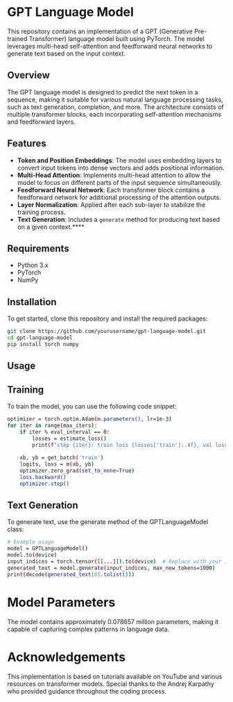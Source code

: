 # GPT Language Model

This repository contains an implementation of a GPT (Generative Pre-trained Transformer) language model built using PyTorch. The model leverages multi-head self-attention and feedforward neural networks to generate text based on the input context.

## Overview

The GPT language model is designed to predict the next token in a sequence, making it suitable for various natural language processing tasks, such as text generation, completion, and more. The architecture consists of multiple transformer blocks, each incorporating self-attention mechanisms and feedforward layers.

## Features

- **Token and Position Embeddings**: The model uses embedding layers to convert input tokens into dense vectors and adds positional information.
- **Multi-Head Attention**: Implements multi-head attention to allow the model to focus on different parts of the input sequence simultaneously.
- **Feedforward Neural Network**: Each transformer block contains a feedforward network for additional processing of the attention outputs.
- **Layer Normalization**: Applied after each sub-layer to stabilize the training process.
- **Text Generation**: Includes a `generate` method for producing text based on a given context.****

## Requirements

- Python 3.x
- PyTorch
- NumPy

## Installation

To get started, clone this repository and install the required packages:

```bash
git clone https://github.com/yourusername/gpt-language-model.git
cd gpt-language-model
pip install torch numpy
```

## Usage

## Training
To train the model, you can use the following code snippet:
```bash
optimizer = torch.optim.Adam(m.parameters(), lr=1e-3)
for iter in range(max_iters):
    if iter % eval_interval == 0:
        losses = estimate_loss()
        print(f"step {iter}: train loss {losses['train']:.4f}, val loss {losses['val']:.4f}")
    
    xb, yb = get_batch('train')
    logits, loss = m(xb, yb)
    optimizer.zero_grad(set_to_none=True)
    loss.backward()
    optimizer.step()
```

## Text Generation
To generate text, use the generate method of the GPTLanguageModel class:
```bash
# Example usage
model = GPTLanguageModel()
model.to(device)
input_indices = torch.tensor([[...]]).to(device)  # Replace with your input tensor
generated_text = model.generate(input_indices, max_new_tokens=1000)
print(decode(generated_text[0].tolist()))
```

# Model Parameters
The model contains approximately 0.078657 million parameters, making it capable of capturing complex patterns in language data.

# Acknowledgements
This implementation is based on tutorials available on YouTube and various resources on transformer models. Special thanks to the Andrej Karpathy who provided guidance throughout the coding process.
